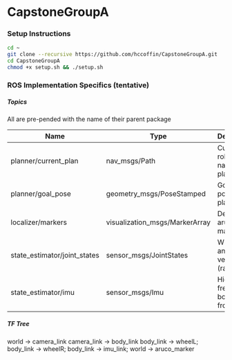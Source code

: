 # CapstoneGroupA


### Setup Instructions

```bash
cd ~
git clone --recursive https://github.com/hccoffin/CapstoneGroupA.git
cd CapstoneGroupA
chmod +x setup.sh && ./setup.sh
```

### ROS Implementation Specifics (tentative)

##### Topics
All are pre-pended with the name of their parent package

| Name                             | Type                           | Description                           |
| -------------------------------- | ------------------------------ | ------------------------------------- |
| planner/current_plan             | nav_msgs/Path                  | Current robot navigation plan         |
| planner/goal_pose                | geometry_msgs/PoseStamped      | Goal position: plan to here           |
| localizer/markers                | visualization_msgs/MarkerArray | Detected aruco markers                |
| state_estimator/joint_states     | sensor_msgs/JointStates        | Wheel angles and velocities (radians) |
| state_estimator/imu              | sensor_msgs/Imu                | High frequency body angle from IMU    |

##### TF Tree

world -> camera_link
camera_link -> body_link
body_link -> wheelL;
body_link -> wheelR;
body_link -> imu_link;
world -> aruco_marker
